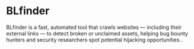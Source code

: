 # BLfinder
BLfinder is a fast, automated tool that crawls websites — including their external links — to detect broken or unclaimed assets, helping bug bounty hunters and security researchers spot potential hijacking opportunities..
